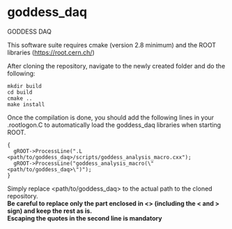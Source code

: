 # goddess_daq
GODDESS DAQ

This software suite requires cmake (version 2.8 minimum) and the ROOT libraries (https://root.cern.ch/)

After cloning the repository, navigate to the newly created folder and do the following:

```
mkdir build
cd build
cmake ..
make install
```

Once the compilation is done, you should add the following lines in your .rootlogon.C to automatically load the goddess_daq libraries when starting ROOT.

```
{
  gROOT->ProcessLine(".L <path/to/goddess_daq>/scripts/goddess_analysis_macro.cxx");  
  gROOT->ProcessLine("goddess_analysis_macro(\"<path/to/goddess_daq>\")");  
}
```

Simply replace <path/to/goddess_daq> to the actual path to the cloned repository.  
**Be careful to replace only the part enclosed in <> (including the < and > sign) and keep the rest as is.  
Escaping the quotes in the second line is mandatory**

